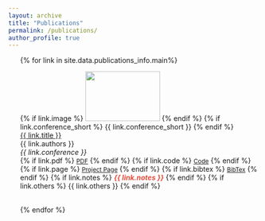 ```yaml
---
layout: archive
title: "Publications"
permalink: /publications/
author_profile: true
---
```


<div class="publications">
<ol class="bibliography">

{% for link in site.data.publications_info.main%}

<div class="pub-row">
  <div class="col-sm-3 abbr" style="position: relative;padding-right: 0px;padding-left: 0px;">
    <div class="col-sm-3 abbr" style="position: relative;padding-right: 0px;padding-left: 0px;">
    {% if link.image %} 
    <img src="{{ link.image }}" class="teaser img-fluid z-depth-1" style="width:150px; height:100px">
    {% endif %}
    {% if link.conference_short %} 
    <abbr class="badge">{{ link.conference_short }}</abbr>
    {% endif %}
  </div>
  <div class="col-sm-9" style="position: relative;padding-right: -5px;padding-left: -5px;">
      <div class="title"><a href="{{ link.pdf }}">{{ link.title }}</a></div>
      <div class="author">{{ link.authors }}</div>
      <div class="periodical"><em>{{ link.conference }}</em>
      </div>
    <div class="links">
      {% if link.pdf %} 
      <a href="{{ link.pdf }}" class="btn btn-sm z-depth-0" role="button" target="_blank" style="font-size:12px;">PDF</a>
      {% endif %}
      {% if link.code %} 
      <a href="{{ link.code }}" class="btn btn-sm z-depth-0" role="button" target="_blank" style="font-size:12px;">Code</a>
      {% endif %}
      {% if link.page %} 
      <a href="{{ link.page }}" class="btn btn-sm z-depth-0" role="button" target="_blank" style="font-size:12px;">Project Page</a>
      {% endif %}
      {% if link.bibtex %} 
      <a href="{{ link.bibtex }}" class="btn btn-sm z-depth-0" role="button" target="_blank" style="font-size:12px;">BibTex</a>
      {% endif %}
      {% if link.notes %} 
      <strong> <i style="color:#e74d3c">{{ link.notes }}</i></strong>
      {% endif %}
      {% if link.others %} 
      {{ link.others }}
      {% endif %}
    </div>
  </div>
</div>

<br>

{% endfor %}

</div>